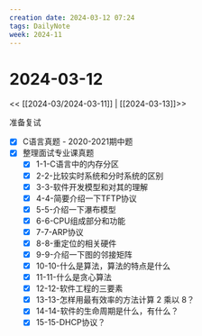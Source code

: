 ```yaml
---
creation date: 2024-03-12 07:24
tags: DailyNote
week: 2024-11
---
```


# 2024-03-12

<< [[2024-03/2024-03-11]] | [[2024-03-13]]>>


准备复试
- [x] C语言真题 - 2020-2021期中题
- [x] 整理面试专业课真题
	- [x] 1-1-C语言中的内存分区
	- [x] 2-2-比较实时系统和分时系统的区别
	- [x] 3-3-软件开发模型和对其的理解
	- [x] 4-4-简要介绍一下TFTP协议
	- [x] 5-5-介绍一下瀑布模型
	- [x] 6-6-CPU组成部分和功能
	- [x] 7-7-ARP协议
	- [x] 8-8-重定位的相关硬件
	- [x] 9-9-介绍一下图的邻接矩阵
	- [x] 10-10-什么是算法，算法的特点是什么
	- [x] 11-11-什么是贪心算法
	- [x] 12-12-软件工程的三要素
	- [x] 13-13-怎样用最有效率的方法计算 2 乘以 8？
	- [x] 14-14-软件的生命周期是什么，有什么？
	- [x] 15-15-DHCP协议？